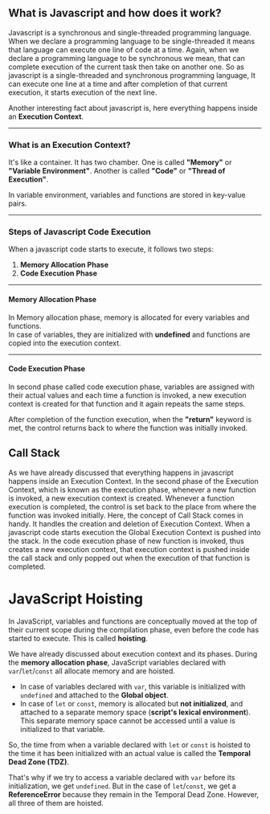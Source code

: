 ## What is Javascript and how does it work?

Javascript is a synchronous and single-threaded programming language. When we declare a programming language to be single-threaded it means that language can execute one line of code at a time. Again, when we declare a programming language to be synchronous we mean, that can complete execution of the current task then take on another one. So as javascript is a single-threaded and synchronous programming language, It can execute one line at a time and after completion of that current execution, it starts execution of the next line.

Another interesting fact about javascript is, here everything happens inside an **Execution Context**.

---

### What is an Execution Context?

It's like a container. It has two chamber. One is called **"Memory"** or **"Variable Environment"**. Another is called **"Code"** or **"Thread of Execution"**.

In variable environment, variables and functions are stored in key-value pairs.

---

### Steps of Javascript Code Execution

When a javascript code starts to execute, it follows two steps:

1. **Memory Allocation Phase**
2. **Code Execution Phase**

---

#### Memory Allocation Phase

In Memory allocation phase, memory is allocated for every variables and functions.  
In case of variables, they are initialized with **undefined** and functions are copied into the execution context.

---

#### Code Execution Phase

In second phase called code execution phase, variables are assigned with their actual values and each time a function is invoked, a new execution context is created for that function and it again repeats the same steps.

After completion of the function execution, when the **"return"** keyword is met, the control returns back to where the function was initially invoked.

## Call Stack

As we have already discussed that everything happens in javascript happens inside an Execution Context. In the second phase of the Execution Context, which is known as the execution phase, whenever a new function is invoked, a new execution context is created. Whenever a function execution is completed, the control is set back to the place from where the function was invoked initially. Here, the concept of Call Stack comes in handy. It handles the creation and deletion of Execution Context. When a javascript code starts execution the Global Execution Context is pushed into the stack. In the code execution phase of new function is invoked, thus creates a new execution context, that execution context is pushed inside the call stack and only popped out when the execution of that function is completed.

# JavaScript Hoisting

In JavaScript, variables and functions are conceptually moved at the top of their current scope during the compilation phase, even before the code has started to execute. This is called **hoisting**.

We have already discussed about execution context and its phases. During the **memory allocation phase**, JavaScript variables declared with `var`/`let`/`const` all allocate memory and are hoisted.

- In case of variables declared with `var`, this variable is initialized with `undefined` and attached to the **Global object**.
- In case of `let` or `const`, memory is allocated but **not initialized**, and attached to a separate memory space (**script's lexical environment**). This separate memory space cannot be accessed until a value is initialized to that variable.

So, the time from when a variable declared with `let` or `const` is hoisted to the time it has been initialized with an actual value is called the **Temporal Dead Zone (TDZ)**.

That's why if we try to access a variable declared with `var` before its initialization, we get `undefined`. But in the case of `let`/`const`, we get a **ReferenceError** because they remain in the Temporal Dead Zone. However, all three of them are hoisted.
